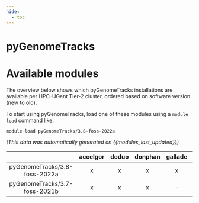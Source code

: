 ```yaml
---
hide:
  - toc
---
```


pyGenomeTracks
==============

# Available modules


The overview below shows which pyGenomeTracks installations are available per HPC-UGent Tier-2 cluster, ordered based on software version (new to old).

To start using pyGenomeTracks, load one of these modules using a `module load` command like:

```shell
module load pyGenomeTracks/3.8-foss-2022a
```

*(This data was automatically generated on {{modules_last_updated}})*  

| |accelgor|doduo|donphan|gallade|joltik|shinx|skitty|
| :---: | :---: | :---: | :---: | :---: | :---: | :---: | :---: |
|pyGenomeTracks/3.8-foss-2022a|x|x|x|x|x|-|-|
|pyGenomeTracks/3.7-foss-2021b|x|x|x|-|x|-|-|
